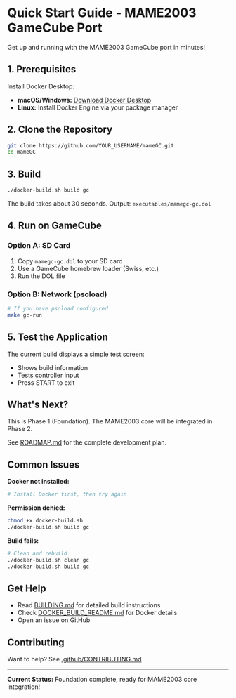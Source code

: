 # Quick Start Guide - MAME2003 GameCube Port

Get up and running with the MAME2003 GameCube port in minutes!

## 1. Prerequisites

Install Docker Desktop:
- **macOS/Windows:** [Download Docker Desktop](https://www.docker.com/products/docker-desktop/)
- **Linux:** Install Docker Engine via your package manager

## 2. Clone the Repository

```bash
git clone https://github.com/YOUR_USERNAME/mameGC.git
cd mameGC
```

## 3. Build

```bash
./docker-build.sh build gc
```

The build takes about 30 seconds. Output: `executables/mamegc-gc.dol`

## 4. Run on GameCube

### Option A: SD Card

1. Copy `mamegc-gc.dol` to your SD card
2. Use a GameCube homebrew loader (Swiss, etc.)
3. Run the DOL file

### Option B: Network (psoload)

```bash
# If you have psoload configured
make gc-run
```

## 5. Test the Application

The current build displays a simple test screen:
- Shows build information
- Tests controller input
- Press START to exit

## What's Next?

This is Phase 1 (Foundation). The MAME2003 core will be integrated in Phase 2.

See [ROADMAP.md](ROADMAP.md) for the complete development plan.

## Common Issues

**Docker not installed:**
```bash
# Install Docker first, then try again
```

**Permission denied:**
```bash
chmod +x docker-build.sh
./docker-build.sh build gc
```

**Build fails:**
```bash
# Clean and rebuild
./docker-build.sh clean gc
./docker-build.sh build gc
```

## Get Help

- Read [BUILDING.md](BUILDING.md) for detailed build instructions
- Check [DOCKER_BUILD_README.md](DOCKER_BUILD_README.md) for Docker details
- Open an issue on GitHub

## Contributing

Want to help? See [.github/CONTRIBUTING.md](.github/CONTRIBUTING.md)

---

**Current Status:** Foundation complete, ready for MAME2003 core integration!
